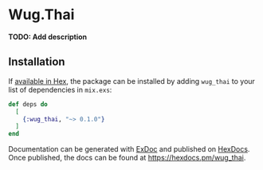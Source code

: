# Wug.Thai

**TODO: Add description**

## Installation

If [available in Hex](https://hex.pm/docs/publish), the package can be installed
by adding `wug_thai` to your list of dependencies in `mix.exs`:

```elixir
def deps do
  [
    {:wug_thai, "~> 0.1.0"}
  ]
end
```

Documentation can be generated with [ExDoc](https://github.com/elixir-lang/ex_doc)
and published on [HexDocs](https://hexdocs.pm). Once published, the docs can
be found at <https://hexdocs.pm/wug_thai>.

